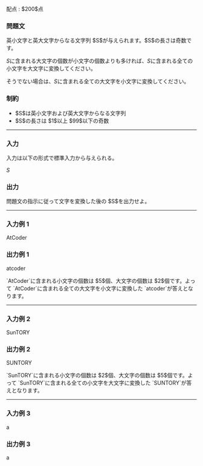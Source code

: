
<div>

<span>

<span>

<p>
配点 : $200$点
</p>

<div>

<section>

### **問題文**

<p>
英小文字と英大文字からなる文字列 $S$が与えられます。$S$の長さは奇数です。

$S$に含まれる大文字の個数が小文字の個数よりも多ければ、$S$に含まれる全ての小文字を大文字に変換してください。

そうでない場合は、$S$に含まれる全ての大文字を小文字に変換してください。  
</p>

</section>

</div>

<div>

<section>

### **制約**

<ul>

<li>
$S$は英小文字および英大文字からなる文字列
</li>

<li>
$S$の長さは $1$以上 $99$以下の奇数
</li>

</ul>

</section>

</div>

---

<div>

<div>

<section>

### **入力**

<p>
入力は以下の形式で標準入力から与えられる。
</p>

<div>

$S$
</div>

</section>

</div>

<div>

<section>

### **出力**

<p>
問題文の指示に従って文字を変換した後の $S$を出力せよ。
</p>

</section>

</div>

</div>

---

<div>

<section>

### **入力例 1**

<div>

AtCoder

</div>

</section>

</div>

<div>

<section>

### **出力例 1**

<div>

atcoder

</div>

<p>
`AtCoder`に含まれる小文字の個数は $5$個、大文字の個数は $2$個です。よって `AtCoder`に含まれる全ての大文字を小文字に変換した `atcoder`が答えとなります。
</p>

</section>

</div>

---

<div>

<section>

### **入力例 2**

<div>

SunTORY

</div>

</section>

</div>

<div>

<section>

### **出力例 2**

<div>

SUNTORY

</div>

<p>
`SunTORY`に含まれる小文字の個数は $2$個、大文字の個数は $5$個です。よって `SunTORY`に含まれる全ての小文字を大文字に変換した `SUNTORY`が答えとなります。
</p>

</section>

</div>

---

<div>

<section>

### **入力例 3**

<div>

a

</div>

</section>

</div>

<div>

<section>

### **出力例 3**

<div>

a

</div>

</section>

</div>

</span>

</span>

</div>
